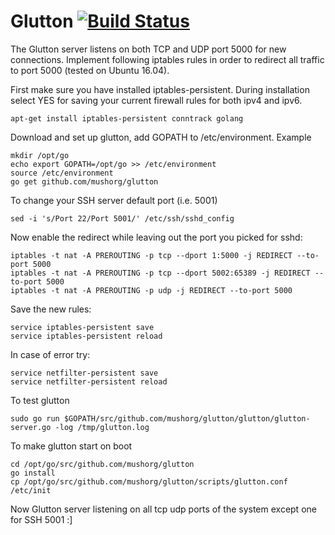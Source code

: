 # Glutton [![Build Status](https://travis-ci.org/mushorg/tanner.svg?branch=master)](https://travis-ci.org/mushorg/tanner)

The Glutton server listens on both TCP and UDP port 5000 for new connections. Implement following iptables rules in order to redirect all traffic to port 5000 (tested on Ubuntu 16.04).

First make sure you have installed iptables-persistent. During installation select YES for saving your current firewall rules for both ipv4 and ipv6.
```
apt-get install iptables-persistent conntrack golang
```
Download and set up glutton, add GOPATH to /etc/environment. Example
```
mkdir /opt/go
echo export GOPATH=/opt/go >> /etc/environment
source /etc/environment
go get github.com/mushorg/glutton
```
To change your SSH server default port (i.e. 5001)
```
sed -i 's/Port 22/Port 5001/' /etc/ssh/sshd_config
```
Now enable the redirect while leaving out the port you picked for sshd: 
```
iptables -t nat -A PREROUTING -p tcp --dport 1:5000 -j REDIRECT --to-port 5000
iptables -t nat -A PREROUTING -p tcp --dport 5002:65389 -j REDIRECT --to-port 5000  
iptables -t nat -A PREROUTING -p udp -j REDIRECT --to-port 5000  
```
Save the new rules:
```
service iptables-persistent save  
service iptables-persistent reload  
```
In case of error try:  
```
service netfilter-persistent save  
service netfilter-persistent reload
```
To test glutton
```
sudo go run $GOPATH/src/github.com/mushorg/glutton/glutton/glutton-server.go -log /tmp/glutton.log
```
To make glutton start on boot
```
cd /opt/go/src/github.com/mushorg/glutton
go install
cp /opt/go/src/github.com/mushorg/glutton/scripts/glutton.conf /etc/init
```
Now Glutton server listening on all tcp udp ports of the system except one for SSH 5001 :]
